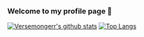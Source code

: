### Welcome to my profile page 👋

<!--
**Versemongerr/Versemongerr** is a ✨ _special_ ✨ repository because its `README.md` (this file) appears on your GitHub profile.

Here are some ideas to get you started:

 🔭 I’m currently working on LZU
 🌱 I’m currently learning Scala
- 👯 I’m looking to collaborate on ...
- 🤔 I’m looking for help with ...
- 💬 Ask me about ...
 📫 How to reach me: panq2019@lzu.edu.cn
- 😄 Pronouns: ...
- ⚡ Fun fact: ...
--> 
[![Versemongerr's github stats](https://github-readme-stats.vercel.app/api?username=Versemongerr&theme=dracula)](https://github.com/anuraghazra/github-readme-stats)
[![Top Langs](https://github-readme-stats.vercel.app/api/top-langs/?username=Versemongerr&layout=compact&theme=dracula)](https://github.com/anuraghazra/github-readme-stats)
